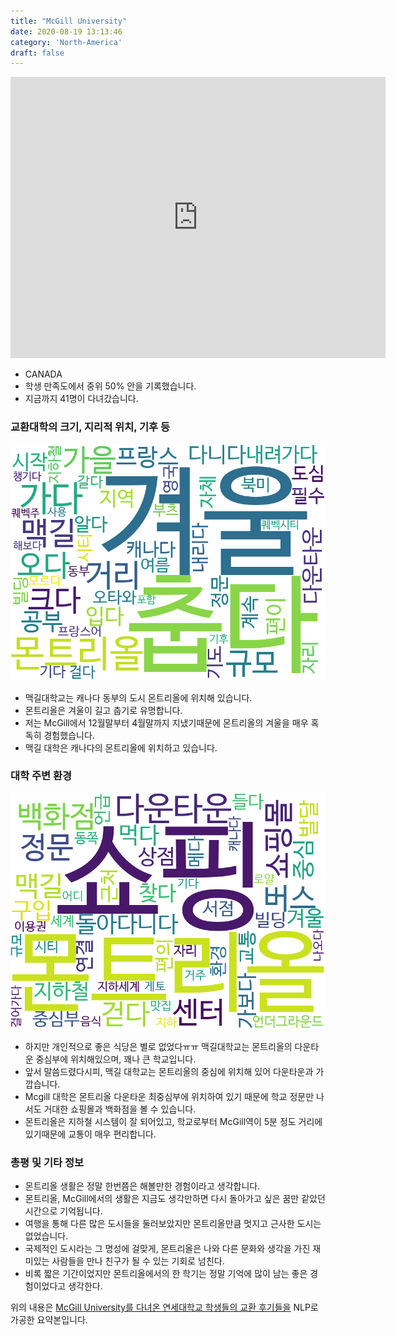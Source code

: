 ```yaml
---
title: "McGill University"
date: 2020-08-19 13:13:46
category: 'North-America'
draft: false
---
```


<iframe
width="600"
height="450"
frameborder="0" style="border:0"
src="https://www.google.com/maps/embed/v1/place?key=AIzaSyC9e1AME-pVmWC4hBpFdu5S4dKzyepa3HQ&q=McGill+University&center=45.5047847,-73.5771511&zoom=14" allowfullscreen>
</iframe>

* CANADA
* 학생 만족도에서 중위 50% 안을 기록했습니다.
* 지금까지 41명이 다녀갔습니다. 

### 교환대학의 크기, 지리적 위치, 기후 등

![gen_info-WordCloud](../univ_wordclouds_okt/gen_info/CA000006_gen_info_okt.png)

* 맥길대학교는 캐나다 동부의 도시 몬트리올에 위치해 있습니다.
* 몬트리올은 겨울이 길고 춥기로 유명합니다.
* 저는 McGill에서 12월말부터 4월말까지 지냈기때문에 몬트리올의 겨울을 매우 혹독히 경험했습니다.
* 맥길 대학은 캐나다의 몬트리올에 위치하고 있습니다.


### 대학 주변 환경

![env_info-WordCloud](../univ_wordclouds_okt/env_info/CA000006_env_info_okt.png)

* 하지만 개인적으로 좋은 식당은 별로 없었다ㅠㅠ 맥길대학교는 몬트리올의 다운타운 중심부에 위치해있으며, 꽤나 큰 학교입니다.
* 앞서 말씀드렸다시피, 맥길 대학교는 몬트리올의 중심에 위치해 있어 다운타운과 가깝습니다.
* Mcgill 대학은 몬트리올 다운타운 최중심부에 위치하여 있기 때문에 학교 정문만 나서도 거대한 쇼핑몰과 백화점을 볼 수 있습니다.
* 몬트리올은 지하철 시스템이 잘 되어있고, 학교로부터 McGill역이 5분 정도 거리에 있기때문에 교통이 매우 편리합니다.


### 총평 및 기타 정보 
* 몬트리올 생활은 정말 한번쯤은 해볼만한 경험이라고 생각합니다.
* 몬트리올, McGill에서의 생활은 지금도 생각만하면 다시 돌아가고 싶은 꿈만 같았던 시간으로 기억됩니다.
* 여행을 통해 다른 많은 도시들을 둘러보았지만 몬트리올만큼 멋지고 근사한 도시는 없었습니다.
* 국제적인 도시라는 그 명성에 걸맞게, 몬트리올은 나와 다른 문화와 생각을 가진 재미있는 사람들을 만나 친구가 될 수 있는 기회로 넘친다.
* 비록 짧은 기간이었지만 몬트리올에서의 한 학기는 정말 기억에 많이 남는 좋은 경험이었다고 생각한다.


위의 내용은 [McGill University를 다녀온 연세대학교 학생들의 교환 후기들을](http://oia.yonsei.ac.kr/partner/expReport.asp?ucode=CA000006&bgbn=A) NLP로 가공한 요약본입니다. 

